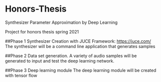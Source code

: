 # Honors-Thesis
Synthesizer Parameter Approximation by Deep Learning

Project for honors thesis spring 2021

##Phase 1
Synthesizer Creation with JUCE Framework: https://juce.com/
The synthesizer will be a command line application that generates samples

##Phase 2
Data set generation.
A variety of audio samples will be generated to input and test the deep learning network.

##Phase 3
Deep learning module
The deep learning module will be created with tensor flow

